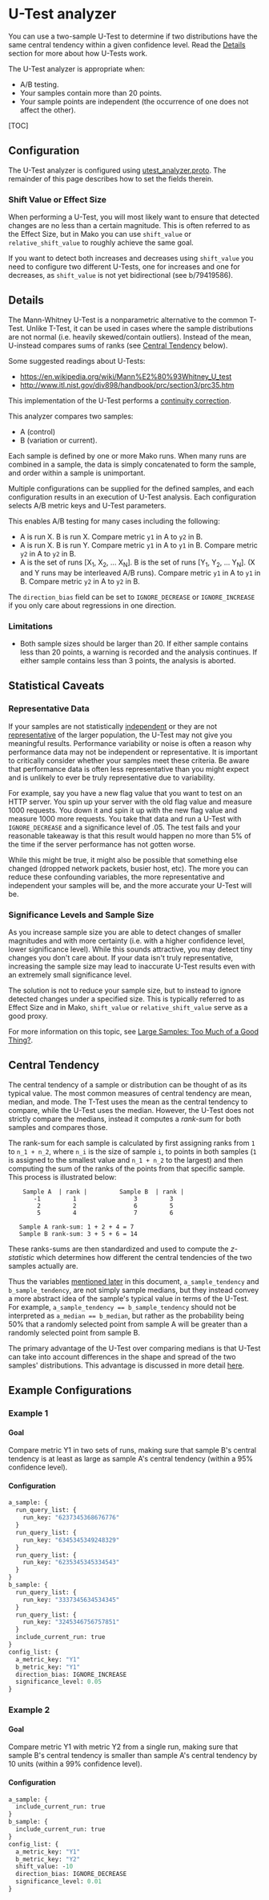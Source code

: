 # U-Test analyzer

You can use a two-sample U-Test to determine if two distributions have the same
central tendency within a given confidence level. Read the [Details](#details)
section for more about how U-Tests work.

The U-Test analyzer is appropriate when:

*   A/B testing.
*   Your samples contain more than 20 points.
*   Your sample points are independent (the occurrence of one does not affect
    the other).

[TOC]

## Configuration

The U-Test analyzer is configured using
[utest_analyzer.proto](../clients/proto/analyzers/utest_analyzer.proto).
The remainder of this page describes how to set the fields therein.

### Shift Value or Effect Size

When performing a U-Test, you will most likely want to ensure that detected
changes are no less than a certain magnitude. This is often referred to as the
Effect Size, but in Mako you can use `shift_value` or `relative_shift_value`
to roughly achieve the same goal.

If you want to detect both increases and decreases using `shift_value` you need
to configure two different U-Tests, one for increases and one for decreases, as
`shift_value` is not yet bidirectional (see b/79419586).

## Details

The Mann-Whitney U-Test is a nonparametric alternative to the common T-Test.
Unlike T-Test, it  can be used in cases where the sample distributions are not
normal (i.e. heavily skewed/contain outliers).
Instead of the mean, U-instead compares sums of ranks (see
[Central Tendency](#central-tendency) below).

Some suggested readings about U-Tests:

*   https://en.wikipedia.org/wiki/Mann%E2%80%93Whitney_U_test
*   http://www.itl.nist.gov/div898/handbook/prc/section3/prc35.htm

This implementation of the U-Test performs a
[continuity correction](https://en.wikipedia.org/wiki/Continuity_correction).

This analyzer compares two samples:

*   A (control)
*   B (variation or current).

Each sample is defined by one or more Mako runs. When many runs are combined
in a sample, the data is simply concatenated to form the sample, and order
within a sample is unimportant.

Multiple configurations can be supplied for the defined samples, and each
configuration results in an execution of U-Test analysis. Each configuration
selects A/B metric keys and U-Test parameters.

This enables A/B testing for many cases including the following:

*   A is run X. B is run X. Compare metric `y1` in A to `y2` in B.
*   A is run X. B is run Y. Compare metric `y1` in A to `y1` in B. Compare
    metric `y2` in A to `y2` in B.
*   A is the set of runs [X<sub>1</sub>, X<sub>2</sub>, ... X<sub>N</sub>]. B is
    the set of runs [Y<sub>1</sub>, Y<sub>2</sub>, ... Y<sub>N</sub>]. (X and Y
    runs may be interleaved A/B runs). Compare metric `y1` in A to `y1` in B.
    Compare metric `y2` in A to `y2` in B.

The `direction_bias` field can be set to `IGNORE_DECREASE` or `IGNORE_INCREASE`
if you only care about regressions in one direction.

### Limitations

*   Both sample sizes should be larger than 20. If either sample contains less
    than 20 points, a warning is recorded and the analysis continues. If either
    sample contains less than 3 points, the analysis is aborted.

## Statistical Caveats

### Representative Data

If your samples are not statistically
[independent](https://onlinelibrary.wiley.com/doi/full/10.1002/cem.2773) or they
are not
[representative](https://www.investopedia.com/terms/r/representative-sample.asp)
of the larger population, the U-Test may not give you meaningful results.
Performance variability or noise is often a reason why performance data may not
be independent or representative. It is important to critically consider whether
your samples meet these criteria. Be aware that performance data is often less
representative than you might expect and is unlikely to ever be truly
representative due to variability.

For example, say you have a new flag value that you want to test on an HTTP
server. You spin up your server with the old flag value and measure 1000
requests. You down it and spin it up with the new flag value and measure 1000
more requests. You take that data and run a U-Test with `IGNORE_DECREASE` and a
significance level of .05. The test fails and your reasonable takeaway is that
this result would happen no more than 5% of the time if the server performance
has not gotten worse.

While this might be true, it might also be possible that something else changed
(dropped network packets, busier host, etc). The more you can reduce these
confounding variables, the more representative and independent your samples will
be, and the more accurate your U-Test will be.

### Significance Levels and Sample Size

As you increase sample size you are able to detect changes of smaller magnitudes
and with more certainty (i.e. with a higher confidence level, lower significance
level). While this sounds attractive, you may detect tiny changes you don't care
about. If your data isn't truly representative, increasing the sample size may
lead to inaccurate U-Test results even with an extremely small significance
level.

The solution is not to reduce your sample size, but to instead to ignore
detected changes under a specified size. This is typically referred to as Effect
Size and in Mako, `shift_value` or `relative_shift_value` serve as a good proxy.

For more information on this topic, see
[Large Samples: Too Much of a Good Thing?](http://blog.minitab.com/blog/statistics-and-quality-data-analysis/large-samples-too-much-of-a-good-thing).

## Central Tendency

The central tendency of a sample or distribution can be thought of as its
typical value. The most common measures of central tendency are mean, median,
and mode. The T-Test uses the mean as the central tendency to compare, while the
U-Test uses the median. However, the U-Test does not strictly compare the
medians, instead it computes a *rank-sum* for both samples and compares those.

The rank-sum for each sample is calculated by first assigning ranks from `1` to
`n_1 + n_2`, where `n_i` is the size of sample `i`, to points in both samples
(`1` is assigned to the smallest value and `n_1 + n_2` to the largest) and then
computing the sum of the ranks of the points from that specific sample. This
process is illustrated below:

```
    Sample A  | rank |         Sample B  | rank |
       -1         1                3         3
        2         2                6         5
        5         4                7         6

   Sample A rank-sum: 1 + 2 + 4 = 7
   Sample B rank-sum: 3 + 5 + 6 = 14
```

These ranks-sums are then standardized and used to compute the *z-statistic*
which determines how different the central tendencies of the two samples
actually are.

Thus the variables [mentioned later](#example-configurations) in this document,
`a_sample_tendency` and `b_sample_tendency`, are not simply sample medians, but
they instead convey a more abstract idea of the sample's typical value in terms
of the U-Test. For example, `a_sample_tendency == b_sample_tendency` should not
be interpreted as `a_median == b_median`, but rather as the probability being
50% that a randomly selected point from sample A will be greater than a randomly
selected point from sample B.

The primary advantage of the U-Test over comparing medians is that U-Test can
take into account differences in the shape and spread of the two samples'
distributions. This advantage is discussed in more detail
[here](https://www.ncbi.nlm.nih.gov/pmc/articles/PMC1120984/).

## Example Configurations

### Example 1

#### Goal

Compare metric Y1 in two sets of runs, making sure that sample B's central
tendency is at least as large as sample A's central tendency (within a 95%
confidence level).

#### Configuration

```proto
a_sample: {
  run_query_list: {
    run_key: "6237345368676776"
  }
  run_query_list: {
    run_key: "6345345349248329"
  }
  run_query_list: {
    run_key: "6235345345334543"
  }
}
b_sample: {
  run_query_list: {
    run_key: "3337345634534345"
  }
  run_query_list: {
    run_key: "3245346756757851"
  }
  include_current_run: true
}
config_list: {
  a_metric_key: "Y1"
  b_metric_key: "Y1"
  direction_bias: IGNORE_INCREASE
  significance_level: 0.05
}
```

### Example 2

#### Goal

Compare metric Y1 with metric Y2 from a single run, making sure that sample B's
central tendency is smaller than sample A's central tendency by 10 units (within
a 99% confidence level).

#### Configuration

```proto
a_sample: {
  include_current_run: true
}
b_sample: {
  include_current_run: true
}
config_list: {
  a_metric_key: "Y1"
  b_metric_key: "Y2"
  shift_value: -10
  direction_bias: IGNORE_DECREASE
  significance_level: 0.01
}
```
